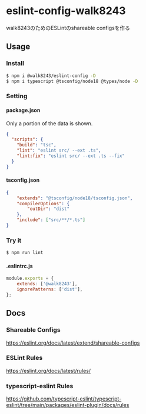 # eslint-config-walk8243

walk8243のためのESLintのshareable configsを作る

## Usage

### Install

```bash
$ npm i @walk8243/eslint-config -D
$ npm i typescript @tsconfig/node18 @types/node -D
```

### Setting

#### package.json

Only a portion of the data is shown.

```json
{
  "scripts": {
    "build": "tsc",
    "lint": "eslint src/ --ext .ts",
    "lint:fix": "eslint src/ --ext .ts --fix"
  }
}
```

#### tsconfig.json

```json
{
	"extends": "@tsconfig/node18/tsconfig.json",
	"compilerOptions": {
		"outDir": "dist"
	},
	"include": ["src/**/*.ts"]
}
```

### Try it

```bash
$ npm run lint
```

#### .eslintrc.js

```js
module.exports = {
	extends: ['@walk8243'],
	ignorePatterns: ['dist'],
};
```

## Docs

### Shareable Configs

https://eslint.org/docs/latest/extend/shareable-configs

### ESLint Rules

https://eslint.org/docs/latest/rules/

### typescript-eslint Rules

https://github.com/typescript-eslint/typescript-eslint/tree/main/packages/eslint-plugin/docs/rules
